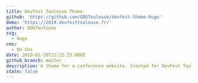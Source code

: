```yaml
---
title: Devfest Toulouse Theme
github: 'https://github.com/GDGToulouse/devfest-theme-hugo'
demo: 'https://2019.devfesttoulouse.fr/'
author: GDGToulouse
ssg:
  - Hugo
cms:
  - No Cms
date: 2019-01-10T21:22:23.000Z
github_branch: master
description: A theme for a conference website. Created for DevFest Toulouse 2019
stale: false
---
```

